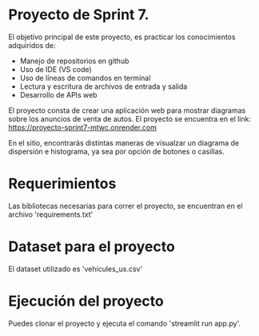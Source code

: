 # Proyecto de Sprint 7. 

El objetivo principal de este proyecto, es practicar los conocimientos adquiridos de:
* Manejo de repositorios en github
* Uso de IDE (VS code)
* Uso de líneas de comandos en terminal
* Lectura y escritura de archivos de entrada y salida
* Desarrollo de APIs web

El proyecto consta de crear una aplicación web para mostrar diagramas sobre los anuncios de venta de autos.
El proyecto se encuentra en el link: 
https://proyecto-sprint7-mtwc.onrender.com

En el sitio, encontrarás distintas maneras de visualzar un diagrama de dispersión e histograma, ya sea por opción de botones o casillas. 

# Requerimientos
Las bibliotecas necesarias para correr el proyecto, se encuentran en el archivo 'requirements.txt'

# Dataset para el proyecto
El dataset utilizado es 'vehicules_us.csv'

# Ejecución del proyecto
Puedes clonar el proyecto y ejecuta el comando 'streamlit run app.py'. 
